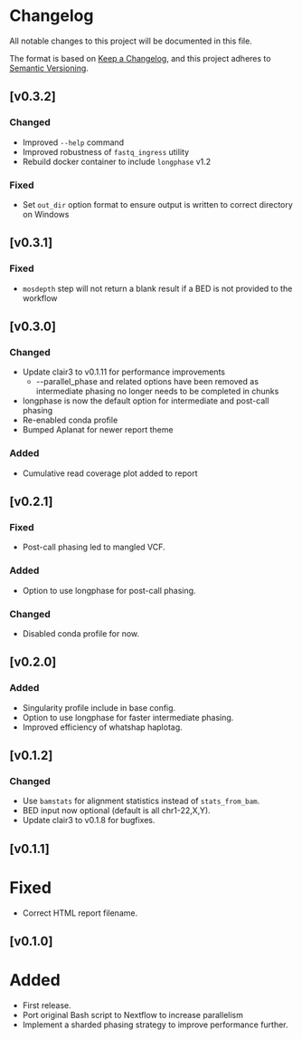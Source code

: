 # Changelog
All notable changes to this project will be documented in this file.

The format is based on [Keep a Changelog](https://keepachangelog.com/en/1.0.0/),
and this project adheres to [Semantic Versioning](https://semver.org/spec/v2.0.0.html).

## [v0.3.2]
### Changed
- Improved `--help` command
- Improved robustness of `fastq_ingress` utility
- Rebuild docker container to include `longphase` v1.2
### Fixed
- Set `out_dir` option format to ensure output is written to correct directory on Windows

## [v0.3.1]
### Fixed
- `mosdepth` step will not return a blank result if a BED is not provided to the workflow

## [v0.3.0]
### Changed
- Update clair3 to v0.1.11 for performance improvements
  - --parallel_phase and related options have been removed as intermediate
    phasing no longer needs to be completed in chunks
- longphase is now the default option for intermediate and post-call phasing
- Re-enabled conda profile
- Bumped Aplanat for newer report theme
### Added
- Cumulative read coverage plot added to report

## [v0.2.1]
### Fixed
- Post-call phasing led to mangled VCF.
### Added
- Option to use longphase for post-call phasing.
### Changed
- Disabled conda profile for now.

## [v0.2.0]
### Added
- Singularity profile include in base config.
- Option to use longphase for faster intermediate phasing.
- Improved efficiency of whatshap haplotag.

## [v0.1.2]
### Changed
* Use `bamstats` for alignment statistics instead of `stats_from_bam`.
* BED input now optional (default is all chr1-22,X,Y).
* Update clair3 to v0.1.8 for bugfixes.

## [v0.1.1]
# Fixed
* Correct HTML report filename.

## [v0.1.0]
# Added
* First release.
* Port original Bash script to Nextflow to increase parallelism
* Implement a sharded phasing strategy to improve performance further.
